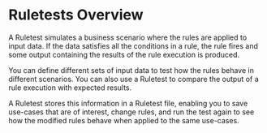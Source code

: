 # Ruletests Overview

A Ruletest simulates a business scenario where the rules are applied to input data. If the data satisfies all the conditions in a rule, the rule fires and some output containing the results of the rule execution is produced. 

You can define different sets of input data to test how the rules behave in different scenarios. You can also use a Ruletest to compare the output of a rule execution with expected results.

A Ruletest stores this information in a Ruletest file, enabling you to save use-cases that are of interest, change rules, and run the test again to see how the modified rules behave when applied to the same use-cases.